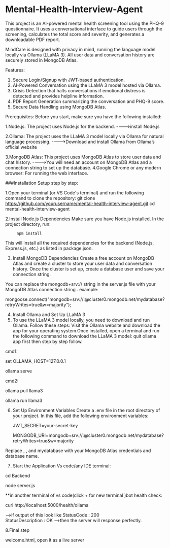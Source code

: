 # Mental-Health-Interview-Agent
This project is an AI-powered mental health screening tool using the PHQ-9 questionnaire. It uses a conversational interface to guide users through the screening, calculates the total score and severity, and generates a downloadable PDF report.

MindCare is designed with privacy in mind, running the language model locally via Ollama (LLaMA 3). All user data and conversation history are securely stored in MongoDB Atlas.

Features:
1. Secure Login/Signup with JWT-based authentication.
2. AI-Powered Conversation using the LLaMA 3 model hosted via Ollama.
3. Crisis Detection that halts conversations if emotional distress is detected and provides helpline information.
4. PDF Report Generation summarizing the conversation and PHQ-9 score.
5. Secure Data Handling using MongoDB Atlas.

Prerequisites:
Before you start, make sure you have the following installed:

1.Node.js: The project uses Node.js for the backend.
           ---->install Node.js

2.Ollama: The project uses the LLaMA 3 model locally via Ollama for natural language processing.
           ---->Download and install Ollama from Ollama’s official website

3.MongoDB Atlas: This project uses MongoDB Atlas to store user data and chat history.
          ---->You will need an account on MongoDB Atlas
          and a connection string to set up the database.
4.Google Chrome or any modern browser: For running the web interface.








###Installation Setup step by step:


1.Open your terminal (or VS Code's terminal) and run the following command to clone the repository:
 git clone https://github.com/yourusername/mental-health-interview-agent.git
 cd mental-health-interview-agent

2.Install Node.js Dependencies
Make sure you have Node.js installed. In the project directory, run: 

         npm install
         
This will install all the required dependencies for the backend (Node.js, Express.js, etc.) as listed in package.json.

3. Install MongoDB Dependencies
  Create a free account on MongoDB Atlas
  and create a cluster to store your user data and conversation history. Once the cluster is set up, create a database user and save your connection string.


  You can replace the mongodb+srv:// string in the server.js file with your MongoDB Atlas connection string .
  example:
  
mongoose.connect("mongodb+srv://<username>:<password>@cluster0.mongodb.net/mydatabase?retryWrites=true&w=majority");

4. Install Ollama and Set Up LLaMA 3
5. To use the LLaMA 3 model locally, you need to download and run Ollama. Follow these steps:
Visit the Ollama website and download the app for your operating system.Once installed, open a terminal and run the following command to download the LLaMA 3 model:
quit ollama app first then step by step follow.


cmd1:

set OLLAMA_HOST=127.0.0.1

ollama serve

cmd2:

ollama pull llama3

ollama run llama3

6. Set Up Environment Variables
 Create a .env file in the root directory of your project. In this file, add the following environment variables:

   JWT_SECRET=your-secret-key
   
   MONGODB_URI=mongodb+srv://<username>:<password>@cluster0.mongodb.net/mydatabase?retryWrites=true&w=majority
   
  Replace <username>, <password>, and mydatabase with your MongoDB Atlas credentials and database name.
  

7. Start the Application
 Vs code/any IDE terminal:

 cd Backend

 node server.js

 **in another terminal of vs code(click  + for new terminal )bot health check:
 
 curl http://localhost:5000/health/ollama

 -->if output of this look like
    StatusCode        : 200                                                                                                                                      
    StatusDescription : OK 
 -->then the server will response perfectly.

8.Final step

welcome.html, open it as a live server

 

